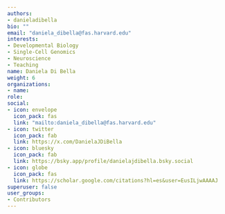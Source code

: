 ```yaml
---
authors:
- danieladibella
bio: ""
email: "daniela_dibella@fas.harvard.edu"
interests:
- Developmental Biology
- Single-Cell Genomics
- Neuroscience
- Teaching
name: Daniela Di Bella
weight: 6
organizations:
- name: 
role: 
social:
- icon: envelope
  icon_pack: fas
  link: "mailto:daniela_dibella@fas.harvard.edu"
- icon: twitter
  icon_pack: fab
  link: https://x.com/DanielaJDiBella
- icon: bluesky
  icon_pack: fab
  link: https://bsky.app/profile/danielajdibella.bsky.social
- icon: globe
  icon_pack: fas
  link: https://scholar.google.com/citations?hl=es&user=EusILjwAAAAJ
superuser: false
user_groups:
- Contributors
---
```


